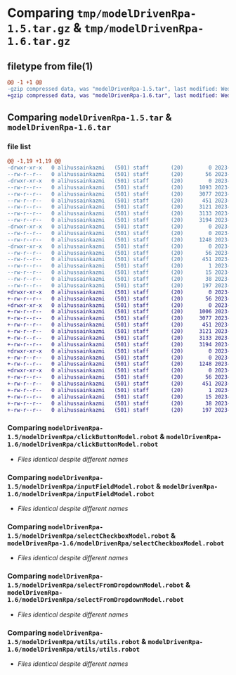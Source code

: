 # Comparing `tmp/modelDrivenRpa-1.5.tar.gz` & `tmp/modelDrivenRpa-1.6.tar.gz`

## filetype from file(1)

```diff
@@ -1 +1 @@
-gzip compressed data, was "modelDrivenRpa-1.5.tar", last modified: Wed Jul  5 13:01:45 2023, max compression
+gzip compressed data, was "modelDrivenRpa-1.6.tar", last modified: Wed Jul  5 13:11:23 2023, max compression
```

## Comparing `modelDrivenRpa-1.5.tar` & `modelDrivenRpa-1.6.tar`

### file list

```diff
@@ -1,19 +1,19 @@
-drwxr-xr-x   0 alihussainkazmi   (501) staff       (20)        0 2023-07-05 13:01:45.153981 modelDrivenRpa-1.5/
--rw-r--r--   0 alihussainkazmi   (501) staff       (20)       56 2023-07-05 13:01:45.153761 modelDrivenRpa-1.5/PKG-INFO
-drwxr-xr-x   0 alihussainkazmi   (501) staff       (20)        0 2023-07-05 13:01:45.151828 modelDrivenRpa-1.5/modelDrivenRpa/
--rw-r--r--   0 alihussainkazmi   (501) staff       (20)     1093 2023-07-05 13:00:20.000000 modelDrivenRpa-1.5/modelDrivenRpa/__init__.py
--rw-r--r--   0 alihussainkazmi   (501) staff       (20)     3077 2023-07-03 21:43:37.000000 modelDrivenRpa-1.5/modelDrivenRpa/clickButtonModel.robot
--rw-r--r--   0 alihussainkazmi   (501) staff       (20)      451 2023-07-03 21:43:44.000000 modelDrivenRpa-1.5/modelDrivenRpa/customFunctions.robot
--rw-r--r--   0 alihussainkazmi   (501) staff       (20)     3121 2023-07-03 21:43:47.000000 modelDrivenRpa-1.5/modelDrivenRpa/inputFieldModel.robot
--rw-r--r--   0 alihussainkazmi   (501) staff       (20)     3133 2023-07-03 21:44:12.000000 modelDrivenRpa-1.5/modelDrivenRpa/selectCheckboxModel.robot
--rw-r--r--   0 alihussainkazmi   (501) staff       (20)     3194 2023-07-03 21:43:55.000000 modelDrivenRpa-1.5/modelDrivenRpa/selectFromDropdownModel.robot
-drwxr-xr-x   0 alihussainkazmi   (501) staff       (20)        0 2023-07-05 13:01:45.153184 modelDrivenRpa-1.5/modelDrivenRpa/utils/
--rw-r--r--   0 alihussainkazmi   (501) staff       (20)        0 2023-07-05 13:00:07.000000 modelDrivenRpa-1.5/modelDrivenRpa/utils/__init__.py
--rw-r--r--   0 alihussainkazmi   (501) staff       (20)     1248 2023-06-27 14:36:11.000000 modelDrivenRpa-1.5/modelDrivenRpa/utils/utils.robot
-drwxr-xr-x   0 alihussainkazmi   (501) staff       (20)        0 2023-07-05 13:01:45.152800 modelDrivenRpa-1.5/modelDrivenRpa.egg-info/
--rw-r--r--   0 alihussainkazmi   (501) staff       (20)       56 2023-07-05 13:01:45.000000 modelDrivenRpa-1.5/modelDrivenRpa.egg-info/PKG-INFO
--rw-r--r--   0 alihussainkazmi   (501) staff       (20)      451 2023-07-05 13:01:45.000000 modelDrivenRpa-1.5/modelDrivenRpa.egg-info/SOURCES.txt
--rw-r--r--   0 alihussainkazmi   (501) staff       (20)        1 2023-07-05 13:01:45.000000 modelDrivenRpa-1.5/modelDrivenRpa.egg-info/dependency_links.txt
--rw-r--r--   0 alihussainkazmi   (501) staff       (20)       15 2023-07-05 13:01:45.000000 modelDrivenRpa-1.5/modelDrivenRpa.egg-info/top_level.txt
--rw-r--r--   0 alihussainkazmi   (501) staff       (20)       38 2023-07-05 13:01:45.154036 modelDrivenRpa-1.5/setup.cfg
--rw-r--r--   0 alihussainkazmi   (501) staff       (20)      197 2023-07-05 13:00:48.000000 modelDrivenRpa-1.5/setup.py
+drwxr-xr-x   0 alihussainkazmi   (501) staff       (20)        0 2023-07-05 13:11:23.324209 modelDrivenRpa-1.6/
+-rw-r--r--   0 alihussainkazmi   (501) staff       (20)       56 2023-07-05 13:11:23.324010 modelDrivenRpa-1.6/PKG-INFO
+drwxr-xr-x   0 alihussainkazmi   (501) staff       (20)        0 2023-07-05 13:11:23.322409 modelDrivenRpa-1.6/modelDrivenRpa/
+-rw-r--r--   0 alihussainkazmi   (501) staff       (20)     1006 2023-07-05 13:10:37.000000 modelDrivenRpa-1.6/modelDrivenRpa/__init__.py
+-rw-r--r--   0 alihussainkazmi   (501) staff       (20)     3077 2023-07-03 21:43:37.000000 modelDrivenRpa-1.6/modelDrivenRpa/clickButtonModel.robot
+-rw-r--r--   0 alihussainkazmi   (501) staff       (20)      451 2023-07-03 21:43:44.000000 modelDrivenRpa-1.6/modelDrivenRpa/customFunctions.robot
+-rw-r--r--   0 alihussainkazmi   (501) staff       (20)     3121 2023-07-03 21:43:47.000000 modelDrivenRpa-1.6/modelDrivenRpa/inputFieldModel.robot
+-rw-r--r--   0 alihussainkazmi   (501) staff       (20)     3133 2023-07-03 21:44:12.000000 modelDrivenRpa-1.6/modelDrivenRpa/selectCheckboxModel.robot
+-rw-r--r--   0 alihussainkazmi   (501) staff       (20)     3194 2023-07-03 21:43:55.000000 modelDrivenRpa-1.6/modelDrivenRpa/selectFromDropdownModel.robot
+drwxr-xr-x   0 alihussainkazmi   (501) staff       (20)        0 2023-07-05 13:11:23.323600 modelDrivenRpa-1.6/modelDrivenRpa/utils/
+-rw-r--r--   0 alihussainkazmi   (501) staff       (20)        0 2023-07-05 13:00:07.000000 modelDrivenRpa-1.6/modelDrivenRpa/utils/__init__.py
+-rw-r--r--   0 alihussainkazmi   (501) staff       (20)     1248 2023-06-27 14:36:11.000000 modelDrivenRpa-1.6/modelDrivenRpa/utils/utils.robot
+drwxr-xr-x   0 alihussainkazmi   (501) staff       (20)        0 2023-07-05 13:11:23.323245 modelDrivenRpa-1.6/modelDrivenRpa.egg-info/
+-rw-r--r--   0 alihussainkazmi   (501) staff       (20)       56 2023-07-05 13:11:23.000000 modelDrivenRpa-1.6/modelDrivenRpa.egg-info/PKG-INFO
+-rw-r--r--   0 alihussainkazmi   (501) staff       (20)      451 2023-07-05 13:11:23.000000 modelDrivenRpa-1.6/modelDrivenRpa.egg-info/SOURCES.txt
+-rw-r--r--   0 alihussainkazmi   (501) staff       (20)        1 2023-07-05 13:11:23.000000 modelDrivenRpa-1.6/modelDrivenRpa.egg-info/dependency_links.txt
+-rw-r--r--   0 alihussainkazmi   (501) staff       (20)       15 2023-07-05 13:11:23.000000 modelDrivenRpa-1.6/modelDrivenRpa.egg-info/top_level.txt
+-rw-r--r--   0 alihussainkazmi   (501) staff       (20)       38 2023-07-05 13:11:23.324285 modelDrivenRpa-1.6/setup.cfg
+-rw-r--r--   0 alihussainkazmi   (501) staff       (20)      197 2023-07-05 13:11:13.000000 modelDrivenRpa-1.6/setup.py
```

### Comparing `modelDrivenRpa-1.5/modelDrivenRpa/clickButtonModel.robot` & `modelDrivenRpa-1.6/modelDrivenRpa/clickButtonModel.robot`

 * *Files identical despite different names*

### Comparing `modelDrivenRpa-1.5/modelDrivenRpa/inputFieldModel.robot` & `modelDrivenRpa-1.6/modelDrivenRpa/inputFieldModel.robot`

 * *Files identical despite different names*

### Comparing `modelDrivenRpa-1.5/modelDrivenRpa/selectCheckboxModel.robot` & `modelDrivenRpa-1.6/modelDrivenRpa/selectCheckboxModel.robot`

 * *Files identical despite different names*

### Comparing `modelDrivenRpa-1.5/modelDrivenRpa/selectFromDropdownModel.robot` & `modelDrivenRpa-1.6/modelDrivenRpa/selectFromDropdownModel.robot`

 * *Files identical despite different names*

### Comparing `modelDrivenRpa-1.5/modelDrivenRpa/utils/utils.robot` & `modelDrivenRpa-1.6/modelDrivenRpa/utils/utils.robot`

 * *Files identical despite different names*

